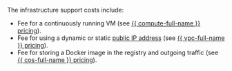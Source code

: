 The infrastructure support costs include:
* Fee for a continuously running VM (see [{{ compute-full-name }} pricing](../../../compute/pricing.md)).
* Fee for using a dynamic or static [public IP address](../../../vpc/concepts/address.md#public-addresses) (see [{{ vpc-full-name }} pricing](../../../vpc/pricing.md)).
* Fee for storing a Docker image in the registry and outgoing traffic (see [{{ cos-full-name }} pricing](../../../cos/pricing.md)).